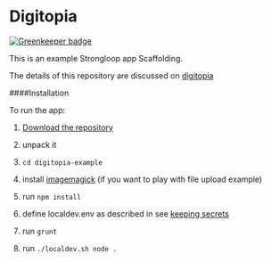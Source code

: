 # Digitopia

[![Greenkeeper badge](https://badges.greenkeeper.io/Download/digitopia-example.svg)](https://greenkeeper.io/)

This is an example Strongloop app Scaffolding.

The details of this repository are discussed on [digitopia](http://blog.digitopia.com/)

####Installation

To run the app:

1. [Download the repository](https://github.com/mediapolis/digitopia-example/archive/master.zip)

2. unpack it

3. `cd digitopia-example`

4. install [imagemagick](http://www.imagemagick.org/script/binary-releases.php) (if you want to play with file upload example)

4. run `npm install`

5. define localdev.env as described in see [keeping secrets](http://blog.digitopia.com/keeping-secrets/)

6. run `grunt`

7. run `./localdev.sh node .`
